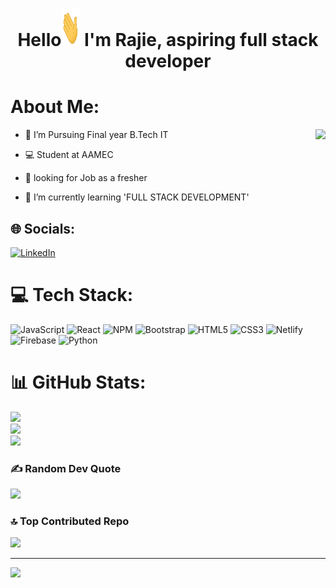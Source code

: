 
<h1 align="center">Hello<img src="https://raw.githubusercontent.com/ABSphreak/ABSphreak/master/gifs/Hi.gif" width="30px" height="60px"> I'm Rajie, aspiring full stack developer </h1>  

#  About Me:

<img  src="https://github.com/soumyajit4419/soumyajit4419/blob/master/thoughtworks-gif_dribbble.gif?raw=true" height="200px" align="right" />

 - 🚀 I’m Pursuing Final year B.Tech IT  

 - 💻 Student at AAMEC 
 
 - 🤝 looking for Job as a fresher  
 
 - 🌱 I’m currently learning 'FULL STACK DEVELOPMENT'
 
## 🌐 Socials:
[![LinkedIn](https://img.shields.io/badge/LinkedIn-%230077B5.svg?logo=linkedin&logoColor=white)](https://www.linkedin.com/in/rajarajeswari-j11/) 

# 💻 Tech Stack:
![JavaScript](https://img.shields.io/badge/javascript-%23323330.svg?style=for-the-badge&logo=javascript&logoColor=%23F7DF1E) ![React](https://img.shields.io/badge/react-%2320232a.svg?style=for-the-badge&logo=react&logoColor=%2361DAFB) ![NPM](https://img.shields.io/badge/NPM-%23000000.svg?style=for-the-badge&logo=npm&logoColor=white) ![Bootstrap](https://img.shields.io/badge/bootstrap-%23563D7C.svg?style=for-the-badge&logo=bootstrap&logoColor=white) ![HTML5](https://img.shields.io/badge/html5-%23E34F26.svg?style=for-the-badge&logo=html5&logoColor=white) ![CSS3](https://img.shields.io/badge/css3-%231572B6.svg?style=for-the-badge&logo=css3&logoColor=white) ![Netlify](https://img.shields.io/badge/netlify-%23000000.svg?style=for-the-badge&logo=netlify&logoColor=#00C7B7) ![Firebase](https://img.shields.io/badge/firebase-%23039BE5.svg?style=for-the-badge&logo=firebase) ![Python](https://img.shields.io/badge/python-3670A0?style=for-the-badge&logo=python&logoColor=ffdd54)
# 📊 GitHub Stats:
![](https://github-readme-stats.vercel.app/api?username=RAJIE11&theme=material-palenight&hide_border=false&include_all_commits=false&count_private=false)<br/>
![](https://github-readme-streak-stats.herokuapp.com/?user=RAJIE11&theme=material-palenight&hide_border=false)<br/>
![](https://github-readme-stats.vercel.app/api/top-langs/?username=RAJIE11&theme=material-palenight&hide_border=false&include_all_commits=false&count_private=false&layout=compact)

### ✍️ Random Dev Quote
![](https://quotes-github-readme.vercel.app/api?type=horizontal&theme=tokyonight)

### 🔝 Top Contributed Repo
![](https://github-contributor-stats.vercel.app/api?username=RAJIE11&limit=5&theme=tokyonight&combine_all_yearly_contributions=true)

---
[![](https://visitcount.itsvg.in/api?id=RAJIE11&icon=0&color=0)](https://visitcount.itsvg.in)

<!-- Proudly created with GPRM ( https://gprm.itsvg.in ) -->





